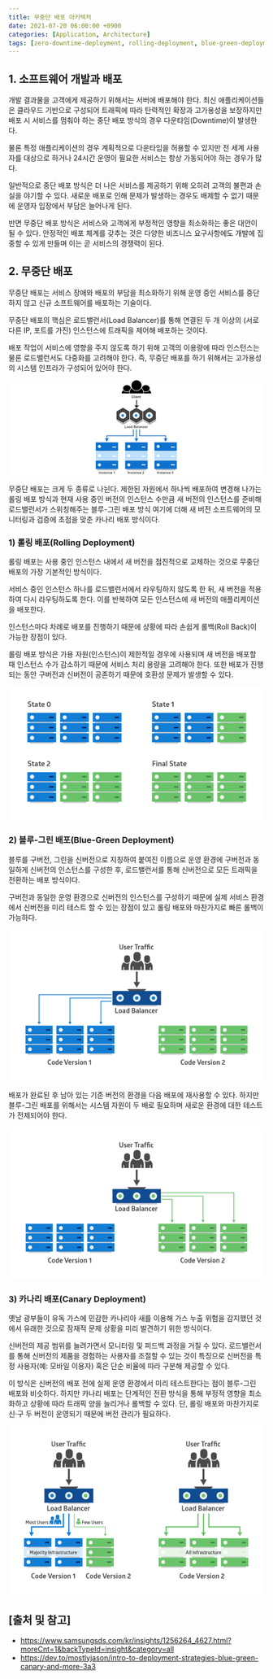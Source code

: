 ```yaml
---
title: 무중단 배포 아키텍처
date: 2021-07-20 06:00:00 +0900
categories: [Application, Architecture]
tags: [zero-downtime-deployment, rolling-deployment, blue-green-deployment, canary-deployment, 무중단-배포, 롤링-배포, 블루-그린-배포, 카나리-배포]
---
```


## 1. 소프트웨어 개발과 배포
개발 결과물을 고객에게 제공하기 위해서는 서버에 배포해야 한다. 최신 애플리케이션들은 클라우드 기반으로 구성되어 트래픽에 따라 탄력적인 확장과 고가용성을 보장하지만 배포 시 서비스를 멈춰야 하는 중단 배포 방식의 경우 다운타임(Downtime)이 발생한다.

물론 특정 애플리케이션의 경우 계획적으로 다운타임을 허용할 수 있지만 전 세계 사용자를 대상으로 하거나 24시간 운영이 필요한 서비스는 항상 가동되어야 하는 경우가 많다.

일반적으로 중단 배포 방식은 더 나은 서비스를 제공하기 위해 오히려 고객의 불편과 손실을 야기할 수 있다. 새로운 배포로 인해 문제가 발생하는 경우도 배제할 수 없기 때문에 운영자 입장에서 부담은 늘어나게 된다.

반면 무중단 배포 방식은 서비스와 고객에게 부정적인 영향을 최소화하는 좋은 대안이 될 수 있다. 안정적인 배포 체계를 갖추는 것은 다양한 비즈니스 요구사항에도 개발에 집중할 수 있게 만들며 이는 곧 서비스의 경쟁력이 된다.

## 2. 무중단 배포
무중단 배포는 서비스 장애와 배포의 부담을 최소화하기 위해 운영 중인 서비스를 중단하지 않고 신규 소프트웨어를 배포하는 기술이다.

무중단 배포의 핵심은 로드밸런서(Load Balancer)를 통해 연결된 두 개 이상의 (서로 다른 IP, 포트를 가진) 인스턴스에 트래픽을 제어해 배포하는 것이다.

배포 작업이 서비스에 영향을 주지 않도록 하기 위해 고객의 이용량에 따라 인스턴스는 물론 로드밸런서도 다중화를 고려해야 한다. 즉, 무중단 배포를 하기 위해서는 고가용성의 시스템 인프라가 구성되어 있어야 한다.

![zero-downtime-deployment](/assets/img/2021-07-20-zero-downtime-deployment/zero-downtime-deployment.png)

무중단 배포는 크게 두 종류로 나뉜다. 제한된 자원에서 하나씩 배포하여 변경해 나가는 롤링 배포 방식과 현재 사용 중인 버전의 인스턴스 수만큼 새 버전의 인스턴스를 준비해 로드밸런서가 스위칭해주는 블루-그린 배포 방식 여기에 더해 새 버전 소프트웨어의 모니터링과 검증에 초점을 맞춘 카나리 배포 방식이다.

### 1) 롤링 배포(Rolling Deployment)
롤링 배포는 사용 중인 인스턴스 내에서 새 버전을 점진적으로 교체하는 것으로 무중단 배포의 가장 기본적인 방식이다.

서비스 중인 인스턴스 하나를 로드밸런서에서 라우팅하지 않도록 한 뒤, 새 버전을 적용하여 다시 라우팅하도록 한다. 이를 반복하여 모든 인스턴스에 새 버전의 애플리케이션을 배포한다.

인스턴스마다 차례로 배포를 진행하기 때문에 상황에 따라 손쉽게 롤백(Roll Back)이 가능한 장점이 있다.

롤링 배포 방식은 가용 자원(인스턴스)이 제한적일 경우에 사용되며 새 버전을 배포할 때 인스턴스 수가 감소하기 때문에 서비스 처리 용량을 고려해야 한다. 또한 배포가 진행되는 동안 구버전과 신버전이 공존하기 때문에 호환성 문제가 발생할 수 있다.

![rolling-deployment](/assets/img/2021-07-20-zero-downtime-deployment/rolling-deployment.png)

### 2) 블루-그린 배포(Blue-Green Deployment)
블루를 구버전, 그린을 신버전으로 지칭하여 붙여진 이름으로 운영 환경에 구버전과 동일하게 신버전의 인스턴스를 구성한 후, 로드밸런서를 통해 신버전으로 모든 트래픽을 전환하는 배포 방식이다.

구버전과 동일한 운영 환경으로 신버전의 인스턴스를 구성하기 때문에 실제 서비스 환경에서 신버전을 미리 테스트 할 수 있는 장점이 있고 롤링 배포와 마찬가지로 빠른 롤백이 가능하다.

![blue-green-deployment-blue](/assets/img/2021-07-20-zero-downtime-deployment/blue-green-deployment-blue.png)

배포가 완료된 후 남아 있는 기존 버전의 환경을 다음 배포에 재사용할 수 있다. 하지만 블루-그린 배포를 위해서는 시스템 자원이 두 배로 필요하며 새로운 환경에 대한 테스트가 전제되어야 한다.

![blue-green-deployment-green](/assets/img/2021-07-20-zero-downtime-deployment/blue-green-deployment-green.png)

### 3) 카나리 배포(Canary Deployment)
옛날 광부들이 유독 가스에 민감한 카나리아 새를 이용해 가스 누출 위험을 감지했던 것에서 유래한 것으로 잠재적 문제 상황을 미리 발견하기 위한 방식이다.

신버전의 제공 범위를 늘려가면서 모니터링 및 피드백 과정을 거칠 수 있다. 로드밸런서를 통해 신버전의 제품을 경험하는 사용자를 조절할 수 있는 것이 특징으로 신버전을 특정 사용자(예: 모바일 이용자) 혹은 단순 비율에 따라 구분해 제공할 수 있다.

이 방식은 신버전의 배포 전에 실제 운영 환경에서 미리 테스트한다는 점이 블루-그린 배포와 비슷하다. 하지만 카나리 배포는 단계적인 전환 방식을 통해 부정적 영향을 최소화하고 상황에 따라 트래픽 양을 늘리거나 롤백할 수 있다. 단, 롤링 배포와 마찬가지로 신·구 두 버전이 운영되기 때문에 버전 관리가 필요하다.

![canary-deployment](/assets/img/2021-07-20-zero-downtime-deployment/canary-deployment.png)

## [출처 및 참고]
* <https://www.samsungsds.com/kr/insights/1256264_4627.html?moreCnt=1&backTypeId=insight&category=all>
* <https://dev.to/mostlyjason/intro-to-deployment-strategies-blue-green-canary-and-more-3a3>
